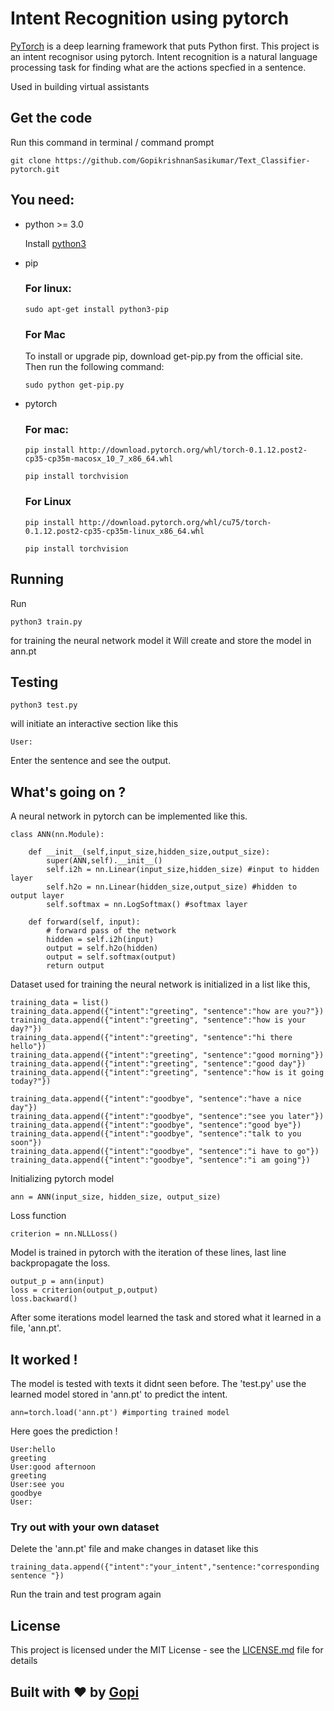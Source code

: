 # Intent Recognition using pytorch

[PyTorch](http://pytorch.org/) is a deep learning framework that puts Python first. This project is an intent recognisor using pytorch. Intent recognition is a natural language processing task for finding what are the actions specfied in a sentence.

Used in building virtual assistants

## Get the code

Run this command in terminal / command prompt

```
git clone https://github.com/GopikrishnanSasikumar/Text_Classifier-pytorch.git
```

## You need:

* python >= 3.0

  Install [python3](https://www.python.org/download/releases/3.0/)

* pip

  ### For linux:

  ```
  sudo apt-get install python3-pip
  ```

  ### For Mac

  To install or upgrade pip, download get-pip.py from the official site. Then run the following command:

  ```
  sudo python get-pip.py
  ```

* pytorch

  ### For mac:

  ```
  pip install http://download.pytorch.org/whl/torch-0.1.12.post2-cp35-cp35m-macosx_10_7_x86_64.whl
  ```

  ```
  pip install torchvision
  ```

  ### For Linux

  ```
  pip install http://download.pytorch.org/whl/cu75/torch-0.1.12.post2-cp35-cp35m-linux_x86_64.whl
  ```

  ```
  pip install torchvision
  ```

## Running

Run

```
python3 train.py
```
for training the neural network model it Will create and store the model in ann.pt

## Testing

```
python3 test.py
```
will initiate an interactive section like this

```
User:
```
Enter the sentence and see the output.


## What's going on ?

A neural network in pytorch can be implemented like this.

```
class ANN(nn.Module):

    def __init__(self,input_size,hidden_size,output_size):
        super(ANN,self).__init__()
        self.i2h = nn.Linear(input_size,hidden_size) #input to hidden layer
        self.h2o = nn.Linear(hidden_size,output_size) #hidden to output layer
        self.softmax = nn.LogSoftmax() #softmax layer

    def forward(self, input):
        # forward pass of the network
        hidden = self.i2h(input)
        output = self.h2o(hidden)
        output = self.softmax(output)
        return output
```

Dataset used for training the neural network is initialized in a list like this,

```
training_data = list()
training_data.append({"intent":"greeting", "sentence":"how are you?"})
training_data.append({"intent":"greeting", "sentence":"how is your day?"})
training_data.append({"intent":"greeting", "sentence":"hi there hello"})
training_data.append({"intent":"greeting", "sentence":"good morning"})
training_data.append({"intent":"greeting", "sentence":"good day"})
training_data.append({"intent":"greeting", "sentence":"how is it going today?"})

training_data.append({"intent":"goodbye", "sentence":"have a nice day"})
training_data.append({"intent":"goodbye", "sentence":"see you later"})
training_data.append({"intent":"goodbye", "sentence":"good bye"})
training_data.append({"intent":"goodbye", "sentence":"talk to you soon"})
training_data.append({"intent":"goodbye", "sentence":"i have to go"})
training_data.append({"intent":"goodbye", "sentence":"i am going"})
```

Initializing pytorch model

```
ann = ANN(input_size, hidden_size, output_size)
```
Loss function

```
criterion = nn.NLLLoss()
```
Model is trained in pytorch with the iteration of these lines, last line backpropagate the loss.

```
output_p = ann(input)
loss = criterion(output_p,output)
loss.backward()
```
After some iterations model learned the task and stored what it learned in a file, 'ann.pt'. 

## It worked !
The model is tested with texts it didnt seen before. The 'test.py' use the learned model stored in 'ann.pt' to predict the intent.
```
ann=torch.load('ann.pt') #importing trained model
```
Here goes the prediction !
```
User:hello
greeting
User:good afternoon
greeting
User:see you
goodbye
User:
```
### Try out with your own dataset

Delete the 'ann.pt' file and make changes in dataset like this

```
training_data.append({"intent":"your_intent","sentence:"corresponding sentence "})
```
Run the train and test program again

## License

This project is licensed under the MIT License - see the [LICENSE.md](Text_Classifier-pytorch/LICENSE) file for details



## Built with :heart: by [Gopi](https://github.com/GopikrishnanSasikumar)













